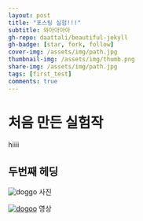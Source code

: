 ```yaml
---
layout: post
title: "포스팅 실험!!!"
subtitle: 와아아아아
gh-repo: daattali/beautiful-jekyll
gh-badge: [star, fork, follow]
cover-img: /assets/img/path.jpg
thumbnail-img: /assets/img/thumb.png
share-img: /assets/img/path.jpg
tags: [first_test]
comments: true
---
```



# 처음 만든 실험작

hiiii

## 두번째 헤딩

![doggo](https://cdn.crowdpic.net/list-thumb/thumb_l_9F99CF91CED30CBE932F2D0805EC8B12.jpg)
사진

[![dogoo](https://img.youtube.com/vi/u_Cp8y-woVM/0.jpg)](https://www.youtube.com/watch?v=u_Cp8y-woVM?t=0s) 
영상

